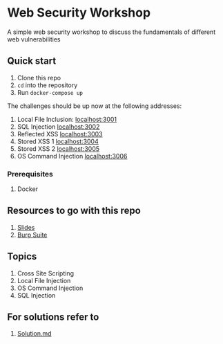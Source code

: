 # Web Security Workshop

A simple web security workshop to discuss the fundamentals of different web vulnerabilities

## Quick start

1. Clone this repo
2. `cd` into the repository
3. Run `docker-compose up`

The challenges should be up now at the following addresses:

1. Local File Inclusion: [localhost:3001](http://localhost:3001)
2. SQL Injection [localhost:3002](http://localhost:3002)
3. Reflected XSS [localhost:3003](http://localhost:3003)
4. Stored XSS 1 [localhost:3004](http://localhost:3004)
5. Stored XSS 2 [localhost:3005](http://localhost:3005)
6. OS Command Injection [localhost:3006](http://localhost:3006)

### Prerequisites

1. Docker

## Resources to go with this repo

1. [Slides](https://docs.google.com/presentation/d/1A7m_AsLWHmQyQlUib0ugKeLzn0a7YXhRppsowHgrrN8/edit?usp=sharing)
2. [Burp Suite](https://portswigger.net/burp)

## Topics

1. Cross Site Scripting
2. Local File Injection
3. OS Command Injection
4. SQL Injection

## For solutions refer to

1. [Solution.md](./Solution.md)
